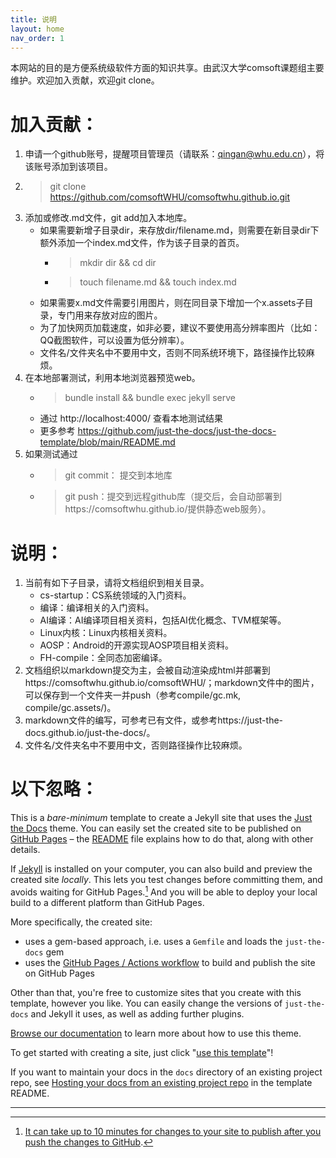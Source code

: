 ```yaml
---
title: 说明
layout: home
nav_order: 1
---
```

本网站的目的是方便系统级软件方面的知识共享。由武汉大学comsoft课题组主要维护。欢迎加入贡献，欢迎git clone。

# 加入贡献：
1. 申请一个github账号，提醒项目管理员（请联系：qingan@whu.edu.cn），将该账号添加到该项目。
2. >git clone https://github.com/comsoftWHU/comsoftwhu.github.io.git
3. 添加或修改.md文件，git add加入本地库。
    - 如果需要新增子目录dir，来存放dir/filename.md，则需要在新目录dir下额外添加一个index.md文件，作为该子目录的首页。 
        - >mkdir dir && cd dir
        - >touch filename.md && touch index.md
    - 如果需要x.md文件需要引用图片，则在同目录下增加一个x.assets子目录，专门用来存放对应的图片。
    - 为了加快网页加载速度，如非必要，建议不要使用高分辨率图片（比如：QQ截图软件，可以设置为低分辨率）。
    - 文件名/文件夹名中不要用中文，否则不同系统环境下，路径操作比较麻烦。
4. 在本地部署测试，利用本地浏览器预览web。
    - > bundle install && bundle exec jekyll serve
    - 通过 http://localhost:4000/ 查看本地测试结果
    - 更多参考 https://github.com/just-the-docs/just-the-docs-template/blob/main/README.md
5. 如果测试通过
    - > git commit： 提交到本地库
    - > git push：提交到远程github库（提交后，会自动部署到https://comsoftwhu.github.io/提供静态web服务）。

# 说明：
1. 当前有如下子目录，请将文档组织到相关目录。
    - cs-startup：CS系统领域的入门资料。
    - 编译：编译相关的入门资料。
    - AI编译：AI编译项目相关资料，包括AI优化概念、TVM框架等。
    - Linux内核：Linux内核相关资料。
    - AOSP：Android的开源实现AOSP项目相关资料。
    - FH-compile：全同态加密编译。
2. 文档组织以markdown提交为主，会被自动渲染成html并部署到https://comsoftwhu.github.io/comsoftWHU/；markdown文件中的图片，可以保存到一个文件夹一并push（参考compile/gc.mk, compile/gc.assets/)。
3. markdown文件的编写，可参考已有文件，或参考https://just-the-docs.github.io/just-the-docs/。
4. 文件名/文件夹名中不要用中文，否则路径操作比较麻烦。





# 以下忽略：


This is a *bare-minimum* template to create a Jekyll site that uses the [Just the Docs] theme. You can easily set the created site to be published on [GitHub Pages] – the [README] file explains how to do that, along with other details.

If [Jekyll] is installed on your computer, you can also build and preview the created site *locally*. This lets you test changes before committing them, and avoids waiting for GitHub Pages.[^1] And you will be able to deploy your local build to a different platform than GitHub Pages.

More specifically, the created site:

- uses a gem-based approach, i.e. uses a `Gemfile` and loads the `just-the-docs` gem
- uses the [GitHub Pages / Actions workflow] to build and publish the site on GitHub Pages

Other than that, you're free to customize sites that you create with this template, however you like. You can easily change the versions of `just-the-docs` and Jekyll it uses, as well as adding further plugins.

[Browse our documentation][Just the Docs] to learn more about how to use this theme.

To get started with creating a site, just click "[use this template]"!

If you want to maintain your docs in the `docs` directory of an existing project repo, see [Hosting your docs from an existing project repo](https://github.com/just-the-docs/just-the-docs-template/blob/main/README.md#hosting-your-docs-from-an-existing-project-repo) in the template README.

----

[^1]: [It can take up to 10 minutes for changes to your site to publish after you push the changes to GitHub](https://docs.github.com/en/pages/setting-up-a-github-pages-site-with-jekyll/creating-a-github-pages-site-with-jekyll#creating-your-site).

[Just the Docs]: https://just-the-docs.github.io/just-the-docs/
[GitHub Pages]: https://docs.github.com/en/pages
[README]: https://github.com/just-the-docs/just-the-docs-template/blob/main/README.md
[Jekyll]: https://jekyllrb.com
[GitHub Pages / Actions workflow]: https://github.blog/changelog/2022-07-27-github-pages-custom-github-actions-workflows-beta/
[use this template]: https://github.com/just-the-docs/just-the-docs-template/generate